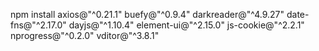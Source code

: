 npm install axios@"^0.21.1" buefy@"^0.9.4" darkreader@"^4.9.27" date-fns@"^2.17.0" dayjs@"^1.10.4" element-ui@"^2.15.0" js-cookie@"^2.2.1" nprogress@"^0.2.0" vditor@"^3.8.1"